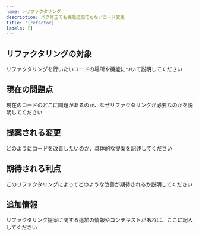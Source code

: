 ```yaml
---
name: ✨リファクタリング
description: バグ修正でも機能追加でもないコード変更
title: '[refactor] '
labels: []
---
```


## リファクタリングの対象
リファクタリングを行いたいコードの場所や機能について説明してください

## 現在の問題点
現在のコードのどこに問題があるのか、なぜリファクタリングが必要なのかを説明してください

## 提案される変更
どのようにコードを改善したいのか、具体的な提案を記述してください

## 期待される利点
このリファクタリングによってどのような改善が期待されるか説明してください

## 追加情報
リファクタリング提案に関する追加の情報やコンテキストがあれば、ここに記入してください
